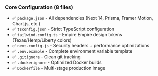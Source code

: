 ### Core Configuration (8 files)

- ✅ `package.json` - All dependencies (Next 14, Prisma, Framer Motion, Chart.js, etc.)
- ✅ `tsconfig.json` - Strict TypeScript configuration
- ✅ `tailwind.config.ts` - Empire Empire design tokens (Texas/Hemp/Liberty colors)
- ✅ `next.config.js` - Security headers + performance optimizations
- ✅ `.env.example` - Complete environment variable template
- ✅ `.gitignore` - Clean git tracking
- ✅ `.dockerignore` - Optimized Docker builds
- ✅ `Dockerfile` - Multi-stage production image
